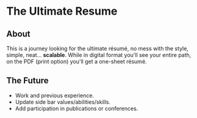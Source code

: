 # The Ultimate Resume

## About

This is a journey looking for the ultimate résumé, no mess with the style, simple, neat... **scalable**. While in digital format you'll see your entire path, on the PDF (print option) you'll get a one-sheet résumé.

## The Future

* Work and previous experience.
* Update side bar values/abilities/skills.
* Add participation in publications or conferences.
